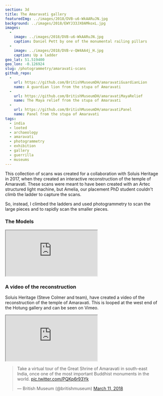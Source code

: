 ```yaml
---
section: 3d
title: The Amaravati gallery
featuredImg: ../images/2018/DVB-u6-WkAARuJN.jpg
background: ../images/2018/EWYJ33JX0AMkoxL.jpg
images: 
  - 
    image: ../images/2018/DVB-u6-WkAARuJN.jpg
    caption: Daniel Pett by one of the monumental railing pillars
  - 
    image: ../images/2018/DVB-v-QW4AA4j_H.jpg
    caption: Up a ladder
geo_lat: 51.519400
geo_lon: -0.126924
slug: /photogrammetry/amaravati-scans
github_repo:
  -
    url: https://github.com/BritishMuseumDH/amaravatiGuardianLion
    name: A guardian lion from the stupa of Amaravati
  -
    url: https://github.com/BritishMuseumDH/amaravatiMayaRelief
    name: The Maya relief from the stupa of Amaravati
  -
    url: https://github.com/BritishMuseumDH/amaravatiPanel
    name: Panel from the stupa of Amaravati
tags:
  - india
  - looted
  - archaeology
  - amaravati
  - photogrammetry
  - exhibition
  - gallery
  - guerrilla
  - museums
---
```

This collection of scans was created for a collaboration with Soluis Heritage in 2017, when 
they created an interactive reconstruction of the temple of Amaravati. These scans were meant to 
have been created with an Artec structured light machine, but Amelia, our placement PhD student
couldn't climb the ladder to capture the scans. 

So, instead, I climbed the ladders and used photogrammetry to scan the large pieces and to rapidly scan the 
smaller pieces.

### The Models 

<div class="ratio ratio-1x1 my-2">
    <iframe title="A 3D model"  
            src="https://sketchfab.com/playlists/embed?collection=131719c4c31e47e5a40307d7dcc70709"  
            allow="autoplay; fullscreen; vr" 
            mozallowfullscreen="true" 
            webkitallowfullscreen="true"></iframe>
</div>

### A video of the reconstruction

Soluis Heritage (Steve Colmer and team), have created a video of the reconstruction of the temple of Amaravati.
This is looped at the west end of the Hotung gallery and can be seen on Vimeo.

<div class="ratio-16x9 ratio my-2">
    <iframe src="https://player.vimeo.com/video/253987217?h=42e80284d8"  allow="autoplay; fullscreen; picture-in-picture" allowfullscreen></iframe>
</div>

<blockquote class="twitter-tweet"><p lang="en" dir="ltr">Take a virtual tour of the Great Shrine of Amaravati in south-east India, once one of the most important Buddhist monuments in the world. <a href="https://t.co/PQKp6r93Yk">pic.twitter.com/PQKp6r93Yk</a></p>&mdash; British Museum (@britishmuseum) <a href="https://twitter.com/britishmuseum/status/972796041413251073?ref_src=twsrc%5Etfw">March 11, 2018</a></blockquote> <script async src="https://platform.twitter.com/widgets.js" charset="utf-8"></script>